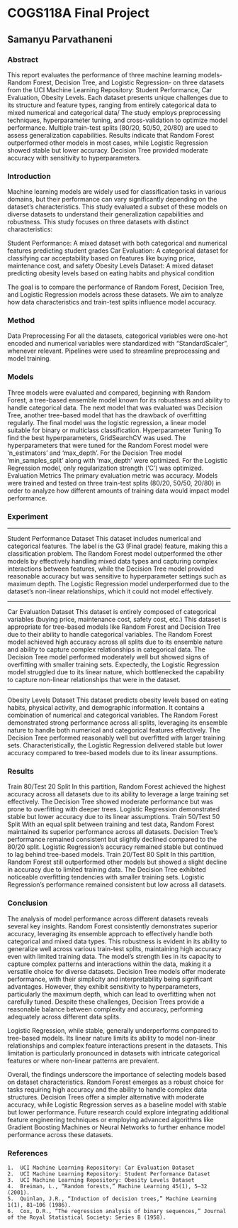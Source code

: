 # COGS118A Final Project
## Samanyu Parvathaneni
### Abstract
This report evaluates the performance of three machine learning models- Random Forest, Decision Tree, and Logistic Regression- on three datasets from the UCI Machine Learning Repository: Student Performance, Car Evaluation, Obesity Levels. Each dataset presents unique challenges due to its structure and feature types, ranging from entirely categorical data to mixed numerical and categorical data/ The study employs preprocessing techniques, hyperparameter tuning, and cross-validation to optimize model performance. Multiple train-test splits (80/20, 50/50, 20/80) are used to assess generalization capabilities. Results indicate that Random Forest outperformed other models in most cases, while Logistic Regression showed stable but lower accuracy. Decision Tree provided moderate accuracy with sensitivity to hyperparameters.
### Introduction
Machine learning models are widely used for classification tasks in various domains, but their performance can vary significantly depending on the dataset’s characteristics. This study evaluated a subset of these models on diverse datasets to understand their generalization capabilities and robustness. This study focuses on three datasets with distinct characteristics:

Student Performance: A mixed dataset with both categorical and numerical features predicting student grades
Car Evaluation: A categorical dataset for classifying car acceptability based on features like buying price, maintenance cost, and safety
Obesity Levels Dataset: A mixed dataset predicting obesity levels based on eating habits and physical condition

The goal is to compare the performance of Random Forest, Decision Tree, and Logistic Regression models across these datasets. We aim to analyze how data characteristics and train-test splits influence model accuracy.
### Method
Data Preprocessing
For all the datasets, categorical variables were one-hot encoded and numerical variables were standardized with “StandardScaler”, whenever relevant. Pipelines were used to streamline preprocessing and model training.
### Models
Three models were evaluated and compared, beginning with Random Forest, a tree-based ensemble model known for its robustness and ability to handle categorical data. The next model that was evaluated was Decision Tree, another tree-based model that has the drawback of overfitting regularly. The final model was the logistic regression, a linear model suitable for binary or multiclass classification.
Hyperparameter Tuning
To find the best hyperparameters, GridSearchCV was used. The hyperparameters that were tuned for the Random Forest model were ‘n_estimators’ and ‘max_depth’. For the Decision Tree model ‘min_samples_split’ along with ‘max_depth’ were optimized. For the Logistic Regression model, only regularization strength (‘C’) was optimized.
Evaluation Metrics
The primary evaluation metric was accuracy. Models were trained and tested on three train-test splits (80/20, 50/50, 20/80) in order to analyze how different amounts of training data would impact model performance.
### Experiment
***
Student Performance Dataset
This dataset includes numerical and categorical features. The label is the G3 (Final grade) feature, making this a classification problem. The Random Forest model outperformed the other models by effectively handling mixed data types and capturing complex interactions between features, while the Decision Tree model provided reasonable accuracy but was sensitive to hyperparameter settings such as maximum depth. The Logistic Regression model underperformed due to the dataset’s non-linear relationships, which it could not model effectively.
***
Car Evaluation Dataset
This dataset is entirely composed of categorical variables (buying price, maintenance cost, safety cost, etc.) This dataset is appropriate for tree-based models like Random Forest and Decision Tree due to their ability to handle categorical variables. The Random Forest model achieved high accuracy across all splits due to its ensemble nature and ability to capture complex relationships in categorical data. The Decision Tree model performed moderately well but showed signs of overfitting with smaller training sets. Expectedly, the Logistic Regression model struggled due to its linear nature, which bottlenecked the capability to capture non-linear relationships that were in the dataset.
***
Obesity Levels Dataset
This dataset predicts obesity levels based on eating habits, physical activity, and demographic information. It contains a combination of numerical and categorical variables. The Random Forest demonstrated strong performance across all splits, leveraging its ensemble nature to handle both numerical and categorical features effectively. The Decision Tree performed reasonably well but overfitted with larger training sets. Characteristically, the Logistic Regression delivered stable but lower accuracy compared to tree-based models due to its linear assumptions.
### Results
Train 80/Test 20 Split
In this partition, Random Forest achieved the highest accuracy across all datasets due to its ability to leverage a large training set effectively. The Decision Tree showed moderate performance but was prone to overfitting with deeper trees. Logistic Regression demonstrated stable but lower accuracy due to its linear assumptions.
Train 50/Test 50 Split
With an equal split between training and test data, Random Forest maintained its superior performance across all datasets. Decision Tree’s performance remained consistent but slightly declined compared to the 80/20 split. Logistic Regression’s accuracy remained stable but continued to lag behind tree-based models.
Train 20/Test 80 Split
In this partition, Random Forest still outperformed other models but showed a slight decline in accuracy due to limited training data. The Decision Tree exhibited noticeable overfitting tendencies with smaller training sets. Logistic Regression’s performance remained consistent but low across all datasets.
### Conclusion
The analysis of model performance across different datasets reveals several key insights. Random Forest consistently demonstrates superior accuracy, leveraging its ensemble approach to effectively handle both categorical and mixed data types. This robustness is evident in its ability to generalize well across various train-test splits, maintaining high accuracy even with limited training data. The model’s strength lies in its capacity to capture complex patterns and interactions within the data, making it a versatile choice for diverse datasets.
Decision Tree models offer moderate performance, with their simplicity and interpretability being significant advantages. However, they exhibit sensitivity to hyperparameters, particularly the maximum depth, which can lead to overfitting when not carefully tuned. Despite these challenges, Decision Trees provide a reasonable balance between complexity and accuracy, performing adequately across different data splits.

Logistic Regression, while stable, generally underperforms compared to tree-based models. Its linear nature limits its ability to model non-linear relationships and complex feature interactions present in the datasets. This limitation is particularly pronounced in datasets with intricate categorical features or where non-linear patterns are prevalent.

Overall, the findings underscore the importance of selecting models based on dataset characteristics. Random Forest emerges as a robust choice for tasks requiring high accuracy and the ability to handle complex data structures. Decision Trees offer a simpler alternative with moderate accuracy, while Logistic Regression serves as a baseline model with stable but lower performance. Future research could explore integrating additional feature engineering techniques or employing advanced algorithms like Gradient Boosting Machines or Neural Networks to further enhance model performance across these datasets.
### References
	1.	UCI Machine Learning Repository: Car Evaluation Dataset
	2.	UCI Machine Learning Repository: Student Performance Dataset
	3.	UCI Machine Learning Repository: Obesity Levels Dataset
	4.	Breiman, L., “Random forests,” Machine Learning 45(1), 5–32 (2001).
	5.	Quinlan, J.R., “Induction of decision trees,” Machine Learning 1(1), 81–106 (1986).
	6.	Cox, D.R., “The regression analysis of binary sequences,” Journal of the Royal Statistical Society: Series B (1958).


